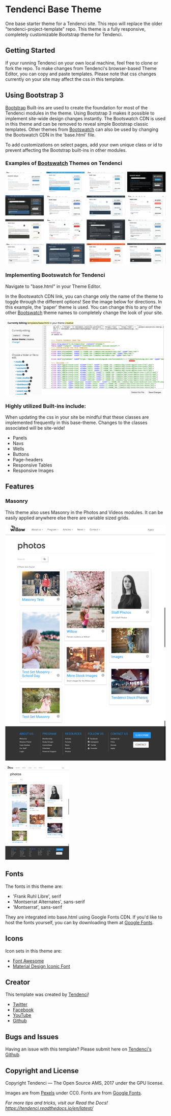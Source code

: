 # Tendenci Base Theme
One base starter theme for a Tendenci site. This repo will replace the older "tendenci-project-template" repo.  This theme is a fully responsive, completely customizable Bootstrap theme for Tendenci.

## Getting Started

If your running Tendenci on your own local machine, feel free to clone or fork the repo. To make changes from Tendenci's browser-based Theme Editor, you can copy and paste templates. Please note that css changes currently on your site may affect the css in this template.

## Using Bootstrap 3
[Bootstrap](https://getbootstrap.com/) Built-ins are used to create the foundation for most of the Tendenci modules in the theme.  Using Bootstrap 3 makes it possible to implement site-wide design changes instantly.  The Bootswatch CDN is used in this theme and can be removed to reveal simple Bootstrap classic templates.  Other themes from [Bootswatch](https://bootswatch.com/) can also be used by changing the Bootswatch CDN in the 'base.html' file.

To add customizations on select pages, add your own unique class or id to prevent affecting the Bootstrap built-ins in other modules.

### Examples of [Bootswatch](https://bootswatch.com/) Themes on Tendenci

![Example Bootswatch for Tendenci](screenshots/bootswatch-themes.png "Example Bootswatch for Tendenci.")

### Implementing Bootswatch for Tendenci
Navigate to "base.html" in your Theme Editor.

In the Bootswatch CDN link, you can change only the name of the theme to toggle through the different options!  See the image below for directions.  In this example, the 'paper' theme is used.  You can change this to any of the other [Bootswatch](https://bootswatch.com/) theme names to completely change the look of your site. 

![Implementing Bootswatch for Tendenci](screenshots/bootswatch-theme-editor.png "Implementing Bootswatch for Tendenci.")

### Highly utilized Built-ins include:
When updating the css in your site be mindful that these classes are implemented frequently in this base-theme.  Changes to the classes associated will be site-wide!
* Panels
* Navs
* Wells
* Buttons
* Page-headers
* Responsive Tables
* Responsive Images

## Features
### Masonry
This theme also uses Masonry in the Photos and Videos modules.  It can be easily applied anywhere else there are variable sized grids.

![An example of Masonry implemented in the Photos Module](screenshots/masonry-photos.png "An example of Masonry implemented in the Photos Module.")

<img src="screenshots/masonry-photos.png" width="200" />

## Fonts
The fonts in this theme are:
* 'Frank Ruhl Libre', serif
* 'Montserrat Alternates', sans-serif
* 'Montserrat', sans-serif

They are integrated into base.html using Google Fonts CDN.  If you'd like to host the fonts yourself, you can by downloading them at [Google Fonts](https://fonts.google.com).

## Icons
Icon sets in this theme are:
* [Font Awesome](http://fontawesome.io/)
* [Material Design Iconic Font](http://zavoloklom.github.io/material-design-iconic-font/icons.html)

## Creator
This template was created by [Tendenci](https://tendenci.com)!
* [Twitter](https://twitter.com/tendenci)
* [Facebook](https://facebook.com/tendenci)
* [YouTube](https://youtube.com/tendencicms)
* [Github](https://github.com/tendenci)

## Bugs and Issues
Having an issue with this template?  Please submit here on [Tendenci's Github](https://github.com/tendenci/tendenci/issues).

## Copyright and License
Copyright Tendenci — The Open Source AMS, 2017 under the GPU license.

Images are from [Pexels](https://pexels.com) under CC0.
Fonts are from [Google Fonts](https//fonts.google.com).

*For more tips and tricks, visit our Read the Docs!
https://tendenci.readthedocs.io/en/latest/*
